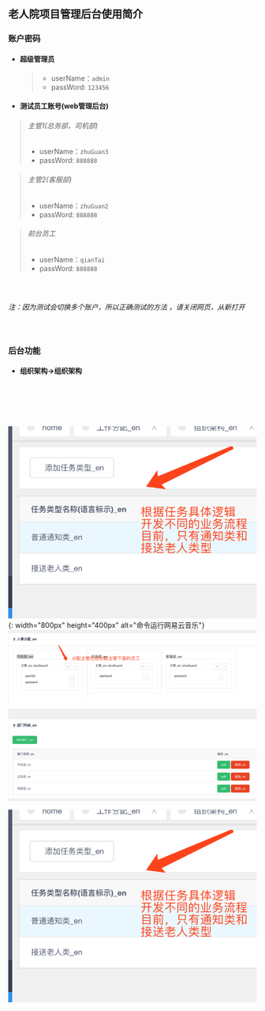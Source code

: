 ## 老人院项目管理后台使用简介

### 账户密码
- #### 超级管理员
  > * userName：`admin`
  > * passWord: `123456`
- #### 测试员工账号(web管理后台)

> ###### 主管1(总务部，司机部)
> * userName：`zhuGuan3`
> * passWord: `888888`

> ###### 主管2(客服部)
> * userName：`zhuGuan2`
> * passWord: `888888`

> ###### 前台员工
> * userName：`qianTai`
> * passWord: `888888`

### &nbsp;
*注：因为测试会切换多个账户，所以正确测试的方法 ，请关闭网页，从新打开*

### &nbsp;

### 后台功能
- #### 组织架构->组织架构
### &nbsp;
### &nbsp;
![img1](image/0EBD3EB0-A75A-46DF-BF45-AB1327D1FD40.png){: width="800px" height="400px" alt="命令运行网易云音乐"}
![avatar](image/C10B68BB-DE88-4B32-BF2D-84598F270A69.png)


<img src="image/0EBD3EB0-A75A-46DF-BF45-AB1327D1FD40.png" />

